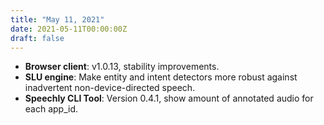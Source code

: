 ```yaml
---
title: "May 11, 2021"
date: 2021-05-11T00:00:00Z
draft: false
---
```


- **Browser client**: v1.0.13, stability improvements.
- **SLU engine**: Make entity and intent detectors more robust against inadvertent non-device-directed speech.
- **Speechly CLI Tool**: Version 0.4.1, show amount of annotated audio for each app_id.

